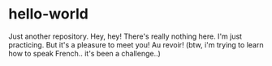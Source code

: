 # hello-world
Just another repository.
Hey, hey! 
There's really nothing here. I'm just practicing. But it's a pleasure to meet you!
Au revoir! (btw, i'm trying to learn how to speak French.. it's been a challenge..)
